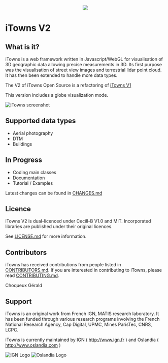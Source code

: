 
<p align="center">
<img src="http://www.itowns.fr/images/logo-itowns2XS.png" />
</p>

# iTowns V2

## What is it?

iTowns is a web framework written in Javascript/WebGL for visualisation of 3D geographic data allowing precise measurements in 3D.
Its first purpose was the visualisation of street view images and terrestrial lidar point cloud. It has then been extended to handle more data types.

The V2 of iTowns Open Source is a refactoring of [iTowns V1](https://github.com/iTowns/itowns)

This version includes a globe visualization mode.

![iTowns screenshot](http://www.itowns.fr/videos/itowns2.jpg)

## Supported data types

- Aerial photography
- DTM
- Buildings

## In Progress

- Coding main classes
- Documentation
- Tutorial / Examples

Latest changes can be found in [CHANGES.md](CHANGES.md)

## Licence

iTowns V2 is dual-licenced under Cecill-B V1.0 and MIT.
Incorporated libraries are published under their original licences.

See [LICENSE.md](LICENSE.md) for more information.

## Contributors

iTowns has received contributions from people listed in [CONTRIBUTORS.md](CONTRIBUTORS.md).
If you are interested in contributing to iTowns, please read [CONTRIBUTING.md](CONTRIBUTING.md).


Choqueux Gérald

## Support

iTowns is an original work from French IGN, MATIS research laboratory.
It has been funded through various research programs involving the French National Research Agency, Cap Digital, UPMC, Mines ParisTec, CNRS, LCPC.

iTowns is currently maintained by IGN ( http://www.ign.fr ) and Oslandia ( http://www.oslandia.com )

![IGN Logo](https://raw.githubusercontent.com/iTowns/itowns/master/images/IGN_logo_2012.png)
![Oslandia Logo](https://raw.githubusercontent.com/iTowns/itowns/master/images/Oslandia_logo.png)
